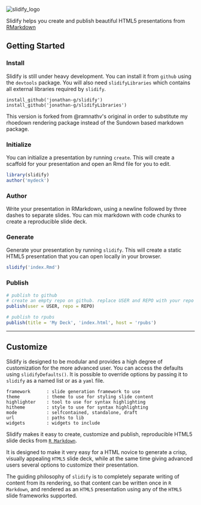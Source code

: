 ![slidify_logo](https://f.cloud.github.com/assets/346288/650134/894eadd0-d455-11e2-8be5-8d463050f4ef.png) 

Slidify helps you create and publish beautiful HTML5 presentations from [RMarkdown](http://goo.gl/KKdaf)

## Getting Started


### Install ###

Slidify is still under heavy development. You can install it from `github` using the `devtools` package. You will also need `slidifyLibraries` which contains all external libraries required by `slidify`.

```
install_github('jonathan-g/slidify')
install_github('jonathan-g/slidifyLibraries')
```

This version is forked from @ramnathv's original in order to substitute my rhoedown rendering package instead of the Sundown based markdown package.

### Initialize ###

You can initialize a presentation by running `create`. This will create a scaffold for your presentation and open an Rmd file for you to edit. 

```r
library(slidify)
author('mydeck')
```

### Author ###

Write your presentation in RMarkdown, using a newline followed by three dashes to separate slides. You can mix markdown with code chunks to create a reproducible slide deck. 

### Generate ###

Generate your presentation by running `slidify`. This will create a static HTML5 presentation that you can open locally in your browser.

```r
slidify('index.Rmd')
```

### Publish ###

```r
# publish to github
# create an empty repo on github. replace USER and REPO with your repo details
publish(user = USER, repo = REPO) 

# publish to rpubs
publish(title = 'My Deck', 'index.html', host = 'rpubs')
```

---

## Customize ##

Slidify is designed to be modular and provides a high degree of customization for the more advanced user. You can access the defaults using `slidifyDefaults()`. It is possible to override options by passing it to `slidify` as a named list or as a `yaml` file.

```text
framework      : slide generation framework to use
theme          : theme to use for styling slide content
highlighter    : tool to use for syntax highlighting
hitheme        : style to use for syntax highlighting
mode           : selfcontained, standalone, draft
url            : paths to lib
widgets        : widgets to include
```


Slidify makes it easy to create, customize and publish, reproducible HTML5 slide decks from [`R Markdown`](http://goo.gl/KKdaf). 

It is designed to make it very easy for a HTML novice to generate a crisp, visually appealing `HTML5` slide deck, while at the same time giving advanced users several options to customize their presentation.

The guiding philosophy of `slidify` is to completely separate writing of content from its rendering, so that content can be written once in `R Markdown`, and rendered as an `HTML5` presentation using any of the `HTML5` slide frameworks supported.

